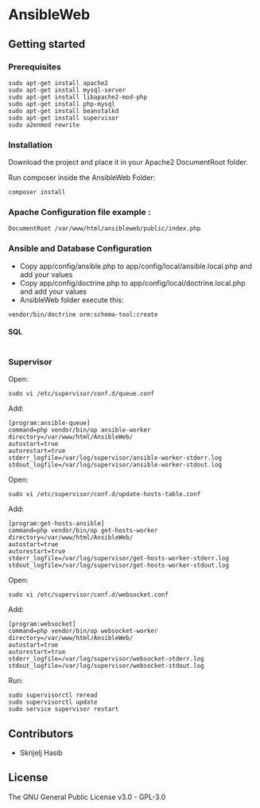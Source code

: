 # AnsibleWeb


## Getting started


### Prerequisites

```
sudo apt-get install apache2
sudo apt-get install mysql-server
sudo apt-get install libapache2-mod-php
sudo apt-get install php-mysql
sudo apt-get install beanstalkd
sudo apt-get install supervisor
sudo a2enmod rewrite
```

### Installation

Download the project and place it in your Apache2 DocumentRoot folder.

Run composer inside the AnsibleWeb Folder:
```
composer install
```

### Apache Configuration file example :

```
DocumentRoot /var/www/html/ansibleweb/public/index.php
```

### Ansible and Database Configuration

* Copy app/config/ansible.php to app/config/local/ansible.local.php and add your values
* Copy app/config/doctrine.php to app/config/local/doctrine.local.php and add your values
* AnsibleWeb folder execute this:
```
vendor/bin/doctrine orm:schema-tool:create
```


#### SQL

```

```


### Supervisor
Open:
```
sudo vi /etc/supervisor/conf.d/queue.conf
```
Add:
```
[program:ansible-queue]
command=php vendor/bin/op ansible-worker
directory=/var/www/html/AnsibleWeb/
autostart=true
autorestart=true
stderr_logfile=/var/log/supervisor/ansible-worker-stderr.log
stdout_logfile=/var/log/supervisor/ansible-worker-stdout.log
```
Open:
```
sudo vi /etc/supervisor/conf.d/update-hosts-table.conf
```
Add:
```
[program:get-hosts-ansible]
command=php vendor/bin/op get-hosts-worker
directory=/var/www/html/AnsibleWeb/
autostart=true
autorestart=true
stderr_logfile=/var/log/supervisor/get-hosts-worker-stderr.log
stdout_logfile=/var/log/supervisor/get-hosts-worker-stdout.log
```
Open:
```
sudo vi /etc/supervisor/conf.d/websocket.conf
```
Add:
```
[program:websocket]
command=php vendor/bin/op websocket-worker
directory=/var/www/html/AnsibleWeb/
autostart=true
autorestart=true
stderr_logfile=/var/log/supervisor/websocket-stderr.log
stdout_logfile=/var/log/supervisor/websocket-stdout.log

```
Run:
```
sudo supervisorctl reread
sudo supervisorctl update
sudo service supervisor restart
```

## Contributors

* Skrijelj Hasib

## License
The GNU General Public License v3.0 - GPL-3.0
